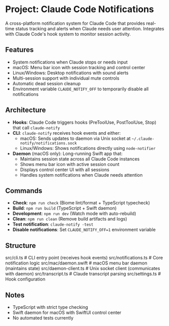 # Project: Claude Code Notifications

A cross-platform notification system for Claude Code that provides real-time status tracking and alerts when Claude needs user attention. Integrates with Claude Code's hook system to monitor session activity.

## Features
- System notifications when Claude stops or needs input
- macOS: Menu bar icon with session tracking and control center
- Linux/Windows: Desktop notifications with sound alerts
- Multi-session support with individual mute controls
- Automatic dead session cleanup
- Environment variable `CLAUDE_NOTIFY_OFF` to temporarily disable all notifications

## Architecture
- **Hooks**: Claude Code triggers hooks (PreToolUse, PostToolUse, Stop) that call `claude-notify`
- **CLI**: `claude-notify` receives hook events and either:
  - macOS: Sends updates to daemon via Unix socket at `~/.claude-notify/notifications.sock`
  - Linux/Windows: Shows notifications directly using `node-notifier`
- **Daemon** (macOS only): Long-running Swift app that:
  - Maintains session state across all Claude Code instances
  - Shows menu bar icon with active session count
  - Displays control center UI with all sessions
  - Handles system notifications when Claude needs attention

## Commands
- **Check**: `npm run check` (Biome lint/format + TypeScript typecheck)
- **Build**: `npm run build` (TypeScript + Swift daemon)
- **Development**: `npm run dev` (Watch mode with auto-rebuild)
- **Clean**: `npm run clean` (Remove build artifacts and logs)
- **Test notification**: `claude-notify -test`
- **Disable notifications**: Set `CLAUDE_NOTIFY_OFF=1` environment variable

## Structure
src/cli.ts              # CLI entry point (receives hook events)
src/notifications.ts    # Core notification logic
src/mac/daemon.swift    # macOS menu bar daemon (maintains state)
src/daemon-client.ts    # Unix socket client (communicates with daemon)
src/transcript.ts       # Claude transcript parsing
src/settings.ts         # Hook configuration

## Notes
- TypeScript with strict type checking
- Swift daemon for macOS with SwiftUI control center
- No automated tests currently